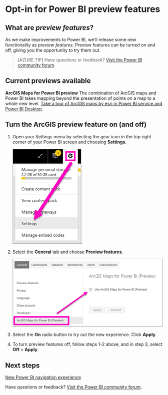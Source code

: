 ﻿<properties
   pageTitle="Opt-in for preview features"
   description="How to turn on (and off) Power BI features that are in Preview."
   services="powerbi"
   documentationCenter=""
   authors="mihart"
   manager="erikre"
   backup=""
   editor=""
   tags=""
   featuredVideoId=""
   qualityFocus=""
   qualityDate=""/>

<tags
   ms.service="powerbi"
   ms.devlang="NA"
   ms.topic="article"
   ms.tgt_pltfrm="NA"
   ms.workload="powerbi"
   ms.date="09/02/2017"
   ms.author="mihart"/>

# Opt-in for Power BI preview features
## What are *preview features*?

As we make improvements to Power BI, we'll release some new functionality as *preview features*. Preview features can be turned on and off, giving you the opportunity to try them out.

>[AZURE.TIP] Have questions or feedback? [Visit the Power BI community forum](http://community.powerbi.com/t5/Navigation-Preview-Forum/bd-p/NavigationPreview).

##    Current previews available

**ArcGIS Maps for Power BI preview**
The combination of ArcGIS maps and Power BI takes mapping beyond the presentation of points on a map to a whole new level.
[Take a tour of ArcGIS maps by esri in Power BI service and Power BI Desktop](powerbi-service-tutorial-arcgis.md).

##  Turn the ArcGIS preview feature on (and off)

1.  Open your Settings menu by selecting the gear icon in the top right corner of your Power BI screen and choosing **Settings**.

    ![](media/powerbi-service-preview-features/power-bi-settings.png).

2.  Select the **General** tab and choose **Preview features**.

    ![](media/powerbi-service-preview-features/power-bi-preview-arcgis.png)

3.  Select the **On** radio button to try out the new experience. Click **Apply**.

4. To turn preview features off, follow steps 1-2 above, and in step 3, select **Off** > **Apply**.

## Next steps
[New Power BI navigation experience](powerbi-service-the-new-power-bi-experience.md)

Have questions or feedback? [Visit the Power BI community forum](http://community.powerbi.com/t5/Navigation-Preview-Forum/bd-p/NavigationPreview).
